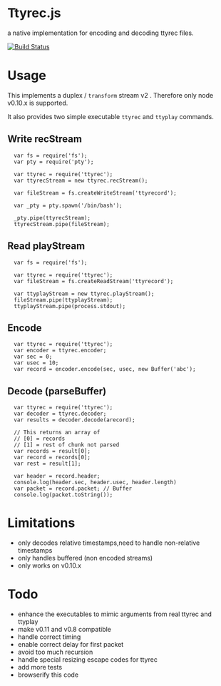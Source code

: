 # Ttyrec.js

a native implementation for encoding and decoding ttyrec files.

[![Build Status](https://travis-ci.org/jedi4ever/ttyrec.js.png)](https://travis-ci.org/jedi4ever/ttyrec.js)

# Usage
This implements a duplex / `transform` stream v2 .  Therefore only node v0.10.x is supported.

It also provides two simple executable `ttyrec` and `ttyplay` commands.

## Write recStream
```
  var fs = require('fs');
  var pty = require('pty');

  var ttyrec = require('ttyrec');
  var ttyrecStream = new ttyrec.recStream();

  var fileStream = fs.createWriteStream('ttyrecord');

  var _pty = pty.spawn('/bin/bash');

  _pty.pipe(ttyrecStream);
  ttyrecStream.pipe(fileStream);
```

## Read playStream
```
  var fs = require('fs');

  var ttyrec = require('ttyrec');
  var fileStream = fs.createReadStream('ttyrecord');

  var ttyplayStream = new ttyrec.playStream();
  fileStream.pipe(ttyplayStream);
  ttyplayStream.pipe(process.stdout);
```

## Encode
```
  var ttyrec = require('ttyrec');
  var encoder = ttyrec.encoder;
  var sec = 0;
  var usec = 10;
  var record = encoder.encode(sec, usec, new Buffer('abc');
```

## Decode (parseBuffer)
```
  var ttyrec = require('ttyrec');
  var decoder = ttyrec.decoder;
  var results = decoder.decode(arecord);

  // This returns an array of
  // [0] = records
  // [1] = rest of chunk not parsed
  var records = result[0];
  var record = records[0];
  var rest = result[1];

  var header = record.header;
  console.log(header.sec, header.usec, header.length)
  var packet = record.packet; // Buffer
  console.log(packet.toString());

```

# Limitations
- only decodes relative timestamps,need to handle non-relative timestamps
- only handles buffered (non encoded streams)
- only works on v0.10.x

# Todo
- enhance the executables to mimic arguments from real ttyrec and ttyplay
- make v0.11 and v0.8 compatible
- handle correct timing
- enable correct delay for first packet
- avoid too much recursion
- handle special resizing escape codes for ttyrec
- add more tests
- browserify this code
